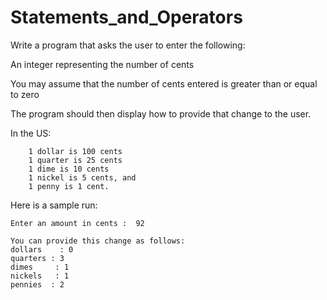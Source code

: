 # Statements_and_Operators
Write a program that asks the user to enter the following:

An integer representing the number of cents

You may assume that the number of cents entered is greater than or equal to zero

The program should then display how to provide that change to the user.

In the US:

		1 dollar is 100 cents
		1 quarter is 25 cents
		1 dime is 10 cents
		1 nickel is 5 cents, and
		1 penny is 1 cent.

	
Here is a sample run:

	Enter an amount in cents :  92

	You can provide this change as follows:
	dollars    : 0
	quarters : 3
	dimes     : 1
	nickels   : 1
	pennies  : 2
